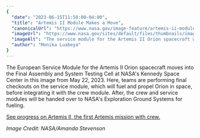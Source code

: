 ```yaml
---
{
  "date": "2023-06-15T11:58:00-04:00",
  "title": "Artemis II Module Makes a Move",
  "canonicalUrl": "https://www.nasa.gov/image-feature/artemis-ii-module-makes-a-move",
  "imageUrl": "https://www.nasa.gov/sites/default/files/thumbnails/image/52940993135_2c9e07b650_o.jpg",
  "imageAlt": "The service module for the Artemis II Orion spacecraft was moved into the Final Assembly and System Testing (FAST) Cell inside the Operations and Checkout Building at NASA's Kennedy Space Center in Florida.",
  "author": "Monika Luabeya"
}
---
```


The European Service Module for the Artemis II Orion spacecraft moves into the Final Assembly and System Testing Cell at NASA's Kennedy Space Center in this image from May 22, 2023. Here, teams are performing final checkouts on the service module, which will fuel and propel Orion in space, before integrating it with the crew module. After, the crew and service modules will be handed over to NASA's Exploration Ground Systems for fueling.

[See progress on Artemis II, the first Artemis mission with crew.](https://blogs.nasa.gov/artemis/)

_Image Credit: NASA/Amanda Stevenson_
